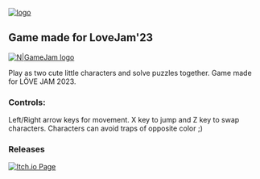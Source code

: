 [![logo](https://img.itch.zone/aW1nLzExNDM5MDAxLnBuZw==/original/HDhwKe.png)](https://evolvedantgames.itch.io/ek-saath)
## Game made for LoveJam'23
[![N|GameJam logo](https://img.itch.zone/aW1hZ2UyL2phbS8zMjc3OTIvMTEwMDE2NDMucG5n/original/b3VZVk.png)](https://itch.io/jam/love2d-jam-2023)

Play as two cute little characters and solve puzzles together.
Game made for LÖVE JAM 2023.

### Controls:
Left/Right arrow keys for movement.
X key to jump and Z key to swap characters.
Characters can avoid traps of opposite color ;)

### Releases
[![Itch.io Page](https://static.itch.io/images/badge-color.svg)](https://evolvedantgames.itch.io/ek-saath)
